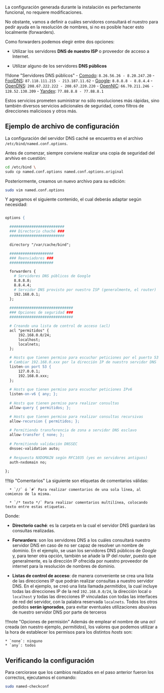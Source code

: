 La configuración generada durante la instalación es perfectamente funcional, no requiere modificaciones. 

No obstante, vamos a definir a cuáles servidores consultará el nuestro para pedir ayuda en la resolución de nombres, si no es posible hacer esto localmente (forwarders). 

Como forwarders podemos elegir entre dos opciones: 

* Utilizar los servidores **DNS de nuestro ISP** o proveedor de acceso a Internet.

* Utilizar alguno de los servidores **DNS públicos**

!!!done "Servidores DNS públicos" 
    - [Comodo](https://www.comodo.com/secure-dns): `8.26.56.26 - 8.20.247.20`
    - [FoolDNS](http://www.fooldns.com/fooldns-community): `87.118.111.215 - 213.187.11.62`
    - [Google](https://developers.google.com/speed/public-dns): `8.8.8.8 - 8.8.4.4`
    - [OpenDNS](https://www.opendns.com): `208.67.222.222 - 208.67.220.220`
    - [OpenNIC](https://www.opennicproject.org): `66.70.211.246 - 128.52.130.209`
    - [Yandex](https://dns.yandex.com): `77.88.8.8 - 77.88.8.1`

Estos servicios prometen suministrar no sólo resoluciones más rápidas, sino también diversos servicios adicionales de seguridad, como filtros de direcciones maliciosos y otros más.

## Ejemplo de archivo de configuración
La configuración del servidor DNS caché se encuentra en el archivo `/etc/bind/named.conf.options`. 

Antes de comenzar, siempre conviene realizar una copia de seguridad del arvhivo en cuestión: 

```bash
cd /etc/bind \
sudo cp named.conf.options named.conf.options.original
```

Posteriormente, creamos un nuevo archivo para su edición: 

```bash
sudo vim named.conf.options
```

Y agregamos el siguiente contenido, el cual deberás adaptar según necesidad: 

```apache

options {

  #########################
  ### Directorio chaché ###
  #########################

  directory "/var/cache/bind";

  ####################
  ### Reenviadores ###
  ####################

  forwarders {
    # Servidores DNS públicos de Google
    8.8.8.8;
    8.8.4.4;
    # Servidor DNS provisto por nuestro ISP (generalmente, el router)
    192.168.0.1;
  };
  
  #############################
  ### Opciones de seguridad ###
  #############################

  # Creando una lista de control de acceso (acl)  
  acl "permitidos" {
      192.168.0.0/24;
      localhost;
      localnets;
  };

  # Hosts que tienen permiso para escuchar peticiones por el puerto 53
  # Cambiar 192.168.0.xxx por la dirección IP de nuestro servidor DNS
  listen-on port 53 { 
      127.0.0.1; 
      192.168.0.xxx; 
  };
  
  # Hosts que tienen permiso para escuchar peticiones IPv6
  listen-on-v6 { any; };
  
  # Hosts que tienen permiso para realizar consultas
  allow-query { permitidos; };

  # Hosts que tienen permiso para realizar consultas recursivas
  allow-recursion { permitidos; };
  
  # Permitiendo transferencia de zona a servidor DNS esclavo
  allow-transfer { none; };
  
  # Permitiendo validación DNSSEC
  dnssec-validation auto;
  
  # Respuesta NXDOMAIN según RFC1035 (yes en servidores antiguos) 
  auth-nxdomain no;
  
};

```

!!!tip "Comentarios"
    La siguiente son etiquetas de comentarios válidas:

      * `//` ó `#` Para realizar comentarios de una sola línea, al comienzo de la misma. 

      * `/* texto */` Para realizar comentarios multilínea, colocando texto entre estas etiquetas. 

Donde: 

* **Directorio caché**: es la carpeta en la cual el servidor DNS guardará las consultas realizadas. 

* **Forwarders**: son los servidores DNS a los cuáles consultará nuestro servidor DNS en caso de no ser capaz de resolver un nombre de dominio. En el ejemplo, se usan los servidores DNS públicos de _Google_ y, para tener otra opción, también se añade la IP del _router_, puesto que generalmente, es la dirección IP  ofrecida por nuestro proveedor de internet para la resolución de nombres de dominio. 

* **Listas de control de acceso**: de manera conveniente se crea una lista de las direcciones IP que podrán realizar consultas a nuestro servidor DNS. En el ejemplo, se creó una lista llamada _permitidos_, la cual incluye todas las direcciones IP de la red `192.168.0.0/24`, la dirección local o `localhost` y todas las direcciones IP vinculadas con todas las interfaces de red del servidor, con la palabra reservada `localnets`. Todos los otros pedidos **serán ignorados**, para evitar eventuales utilizaciones abusivas de nuestro servidor DNS por parte de terceros

!!!note "Opciones de permisión"
    Además de emplear el nombre de una _acl_ creada (en nuestro ejemplo, _permitidos_), los valores que podemos utilizar a la hora de establecer los permisos para los distintos _hosts_ son: 

    * `none`: ninguno
    * `any`: todos


## Verificando la configuración
Para cerciorase que los cambios realizados en el paso anterior fueron los correctos, ejecutamos el comando: 

```bash
sudo named-checkconf
```

